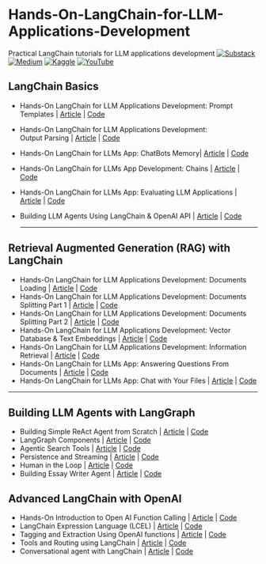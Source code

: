 # Hands-On-LangChain-for-LLM-Applications-Development
Practical LangChain tutorials for LLM applications development 
[![Substack](https://img.shields.io/badge/Substack-%23006f5c.svg?style=for-the-badge&logo=substack&logoColor=FF6719)](https://youssefh.substack.com/)
[![Medium](https://img.shields.io/badge/Medium-12100E?style=for-the-badge&logo=medium&logoColor=white)](https://medium.com/@yousefhosni)
[![Kaggle](https://img.shields.io/badge/Kaggle-035a7d?style=for-the-badge&logo=kaggle&logoColor=white)](https://www.kaggle.com/youssef19)
[![YouTube](https://img.shields.io/badge/YouTube-%23FF0000.svg?style=for-the-badge&logo=YouTube&logoColor=white)](https://www.youtube.com/channel/UCeEcSgRzYFuVt-2Yk1ULdhQ)



## LangChain Basics ##

* Hands-On LangChain for LLM Applications Development: Prompt Templates | [Article](https://open.substack.com/pub/youssefh/p/hands-on-langchain-for-llm-applications-5d9?r=1sqbmi&utm_campaign=post&utm_medium=web) | [Code](https://www.kaggle.com/code/youssef19/langchain-prompt-templates)
* Hands-On LangChain for LLM Applications Development: Output Parsing | [Article](https://open.substack.com/pub/youssefh/p/hands-on-langchain-for-llm-applications-6dc?r=1sqbmi&utm_campaign=post&utm_medium=web) | [Code](https://www.kaggle.com/code/youssef19/langchain-output-parsing)
* Hands-On LangChain for LLMs App: ChatBots Memory| [Article](https://open.substack.com/pub/youssefh/p/hands-on-langchain-for-llms-app-chatbots?r=1sqbmi&utm_campaign=post&utm_medium=web) | [Code](https://www.kaggle.com/code/youssef19/langchain-chatbots-memory)
* Hands-On LangChain for LLMs App Development: Chains | [Article](https://open.substack.com/pub/youssefh/p/understanding-langchain-chains-for?r=1sqbmi&utm_campaign=post&utm_medium=web) | [Code](https://www.kaggle.com/code/youssef19/understanding-langchain-chains)
* Hands-On LangChain for LLMs App: Evaluating LLM Applications | [Article](https://open.substack.com/pub/youssefh/p/evaluating-llm-applications-using?r=1sqbmi&utm_campaign=post&utm_medium=web) | [Code](https://www.kaggle.com/code/youssef19/evaluating-llm-applications-using-langchain)
* Building LLM Agents Using LangChain & OpenAI API | [Article](https://medium.com/towards-artificial-intelligence/building-llm-agents-using-langchain-openai-api-cf3f8a1e5d76?sk=d39a2c188d092e1dfcfeaddf0f60aded) | [Code](https://www.kaggle.com/code/youssef19/building-llm-agents-using-langchain-openai-api)

  --------------------------------------------------------

## Retrieval Augmented Generation (RAG) with LangChain ##

* Hands-On LangChain for LLM Applications Development: Documents Loading | [Article](https://open.substack.com/pub/youssefh/p/hands-on-langchain-for-llm-applications?r=1sqbmi&utm_campaign=post&utm_medium=web) | [Code](https://www.kaggle.com/code/youssef19/documents-loading-with-langchain)
* Hands-On LangChain for LLM Applications Development: Documents Splitting Part 1 | [Article](https://open.substack.com/pub/youssefh/p/hands-on-langchain-for-llm-applications-2d6?r=1sqbmi&utm_campaign=post&utm_medium=web) | [Code](https://www.kaggle.com/code/youssef19/documents-splitting-with-langchain)
* Hands-On LangChain for LLM Applications Development: Documents Splitting Part 2 | [Article](https://open.substack.com/pub/youssefh/p/hands-on-langchain-for-llm-applications-96e?r=1sqbmi&utm_campaign=post&utm_medium=web) | [Code](https://www.kaggle.com/code/youssef19/documents-splitting-with-langchain)
* Hands-On LangChain for LLM Applications Development: Vector Database & Text Embeddings | [Article](https://open.substack.com/pub/youssefh/p/hands-on-langchain-for-llm-applications-943?r=1sqbmi&utm_campaign=post&utm_medium=web) | [Code](https://www.kaggle.com/code/youssef19/hands-on-langchain-for-llm-applications-developmen)
* Hands-On LangChain for LLM Applications Development: Information Retrieval | [Article](https://open.substack.com/pub/youssefh/p/hands-on-langchain-for-llm-applications-5fe?r=1sqbmi&utm_campaign=post&utm_medium=web) | [Code](https://www.kaggle.com/code/youssef19/information-retrieval-with-langchain)
* Hands-On LangChain for LLMs App: Answering Questions From Documents | [Article](https://open.substack.com/pub/youssefh/p/hands-on-langchain-for-llms-app-answering?r=1sqbmi&utm_campaign=post&utm_medium=web) | [Code]() 
* Hands-On LangChain for LLMs App: Chat with Your Files | [Article](https://open.substack.com/pub/youssefh/p/hands-on-langchain-for-llms-app-chat?r=1sqbmi&utm_campaign=post&utm_medium=web) | [Code]()
---------------------------------------------------------
## Building LLM Agents with LangGraph ## 
* Building Simple ReAct Agent from Scratch | [Article]() | [Code]()
* LangGraph Components | [Article]() | [Code]()
* Agentic Search Tools | [Article]() | [Code]()
* Persistence and Streaming | [Article]() | [Code]()
* Human in the Loop | [Article]() | [Code]()
* Building Essay Writer Agent | [Article]() | [Code]() 

## Advanced LangChain with OpenAI ##
* Hands-On Introduction to Open AI Function Calling | [Article](https://open.substack.com/pub/youssefh/p/hands-on-introduction-to-open-ai?r=1sqbmi&utm_campaign=post&utm_medium=web) | [Code]()
* LangChain Expression Language (LCEL) | [Article]() | [Code]()
* Tagging and Extraction Using OpenAI functions | [Article]() | [Code]()
* Tools and Routing using LangChain  | [Article]() | [Code]()
* Conversational agent with LangChain | [Article]() | [Code]()
